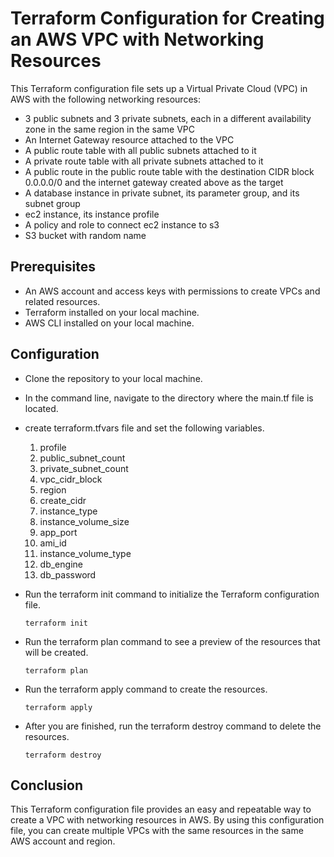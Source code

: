 # Terraform Configuration for Creating an AWS VPC with Networking Resources

This Terraform configuration file sets up a Virtual Private Cloud (VPC) in AWS with the following networking resources:

- 3 public subnets and 3 private subnets, each in a different availability zone in the same region in the same VPC
- An Internet Gateway resource attached to the VPC
- A public route table with all public subnets attached to it
- A private route table with all private subnets attached to it
- A public route in the public route table with the destination CIDR block 0.0.0.0/0 and the internet gateway created above as the target
- A database instance in private subnet, its parameter group, and its subnet group
- ec2 instance, its instance profile
- A policy and role to connect ec2 instance to s3
- S3 bucket with random name


## Prerequisites

- An AWS account and access keys with permissions to create VPCs and related resources.
- Terraform installed on your local machine.
- AWS CLI installed on your local machine.

## Configuration

- Clone the repository to your local machine.
- In the command line, navigate to the directory where the main.tf file is located.
- create terraform.tfvars file and set the following variables.
   1. profile
   2. public_subnet_count
   3. private_subnet_count
   4. vpc_cidr_block
   5. region
   6. create_cidr
   7. instance_type
   8. instance_volume_size
   9. app_port
   10. ami_id
   11. instance_volume_type
   12. db_engine
   13. db_password
- Run the terraform init command to initialize the Terraform configuration file.

      terraform init
- Run the terraform plan command to see a preview of the resources that will be created.

      terraform plan
- Run the terraform apply command to create the resources.

      terraform apply
- After you are finished, run the terraform destroy command to delete the resources.

      terraform destroy

## Conclusion

This Terraform configuration file provides an easy and repeatable way to create a VPC with networking resources in AWS. By using this configuration file, you can create multiple VPCs with the same resources in the same AWS account and region.


